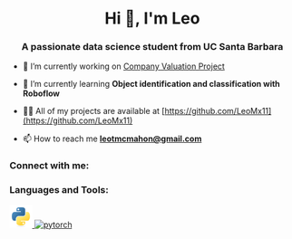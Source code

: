 <h1 align="center">Hi 👋, I'm Leo</h1>
<h3 align="center">A passionate data science student from UC Santa Barbara</h3>

- 🔭 I’m currently working on [Company Valuation Project]((https://github.com/LeoMx11/Company-Valuation))

- 🌱 I’m currently learning **Object identification and classification with Roboflow**

- 👨‍💻 All of my projects are available at [https://github.com/LeoMx11](https://github.com/LeoMx11)

- 📫 How to reach me **leotmcmahon@gmail.com**

<h3 align="left">Connect with me:</h3>
<p align="left">
</p>

<h3 align="left">Languages and Tools:</h3>
<p align="left"> <a href="https://www.python.org" target="_blank" rel="noreferrer"> <img src="https://raw.githubusercontent.com/devicons/devicon/master/icons/python/python-original.svg" alt="python" width="40" height="40"/> </a> <a href="https://pytorch.org/" target="_blank" rel="noreferrer"> <img src="https://www.vectorlogo.zone/logos/pytorch/pytorch-icon.svg" alt="pytorch" width="40" height="40"/> </a> </p>
